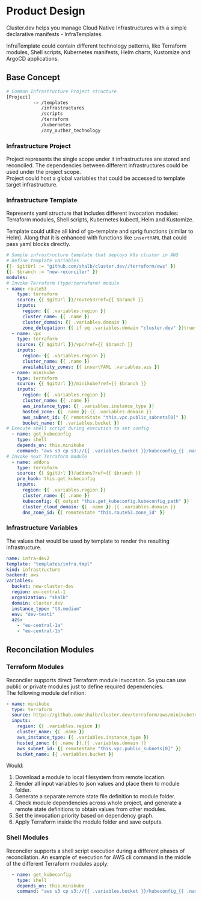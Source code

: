 # Product Design

Cluster.dev helps you manage Cloud Native Infrastructures with a simple declarative manifests - InfraTemplates.

InfraTemplate could contain different technology patterns, like Terraform modules, Shell scripts, Kubernetes manifests, Helm charts, Kustomize and ArgoCD applications.

## Base Concept

```bash
# Common Infrastructure Project structure
[Project]
          -> /templates
             /infrastructures
             /scripts
             /terraform
             /kubernetes
             /any_outher_technology
```

### Infrastructure Project

Project represents the single scope under it infrastructures are stored and reconciled. The dependencies between different infrastructures could be used under the project scope.  
Project could host a global variables that could be accessed to template target infrastructure.

### Infrastructure Template

Represents yaml structure that includes different invocation modules: Terraform modules, Shell scripts, Kubernetes kubectl, Helm and Kustomize.

Template could utilize all kind of go-template and sprig functions (similar to Helm). Along that it is enhanced with functions like `insertYAML` that could pass yaml blocks directly.

```yaml
# Sample infrastructure template that deploys k8s cluster in AWS
# Define template variables
{{- $gitUrl := "github.com/shalb/cluster.dev//terraform/aws" }}
{{- $branch := "new-reconciler" }}
modules:
# Invoke Terraform (type:terraform) module
- name: route53
    type: terraform
    source: {{ $gitUrl }}/route53?ref={{ $branch }}
    inputs:
      region: {{ .variables.region }}
      cluster_name: {{ .name }}
      cluster_domain: {{ .variables.domain }}
      zone_delegation: {{ if eq .variables.domain "cluster.dev" }}true{{ else }}false{{ end }}
  - name: vpc
    type: terraform
    source: {{ $gitUrl }}/vpc?ref={{ $branch }}
    inputs:
      region: {{ .variables.region }}
      cluster_name: {{ .name }}
      availability_zones: {{ insertYAML .variables.azs }}
  - name: minikube
    type: terraform
    source: {{ $gitUrl }}/minikube?ref={{ $branch }}
    inputs:
      region: {{ .variables.region }}
      cluster_name: {{ .name }}
      aws_instance_type: {{ .variables.instance_type }}
      hosted_zone: {{ .name }}.{{ .variables.domain }}
      aws_subnet_id: {{ remoteState "this.vpc.public_subnets[0]" }}
      bucket_name: {{ .variables.bucket }}
# Execute shell script during execution to set config
  - name: get_kubeconfig
    type: shell
    depends_on: this.minikube
    command: "aws s3 cp s3://{{ .variables.bucket }}/kubeconfig_{{ .name }} ../kubeconfig_{{ .name }} && echo set_output_kubeconfig_path=../kubeconfig{{ .name }} "
# Invoke next Terraform module
  - name: addons
    type: terraform
    source: {{ $gitUrl }}/addons?ref={{ $branch }}
    pre_hook: this.get_kubeconfig
    inputs:
      region: {{ .variables.region }}
      cluster_name: {{ .name }}
      kubeconfig: {{ output "this.get_kubeconfig.kubeconfig_path" }}
      cluster_cloud_domain: {{ .name }}.{{ .variables.domain }}
      dns_zone_id: {{ remoteState "this.route53.zone_id" }}
```

### Infrastructure Variables

The values that would be used by template to render the resulting infrastructure.

```yaml
name: infra-dev2
template: "templates/infra.tmpl"
kind: infrastructure
backend: aws
variables:
  bucket: new-cluster-dev
  region: eu-central-1
  organization: "shalb"
  domain: cluster.dev
  instance_type: "t3.medium"
  env: "dev-test1"
  azs:
    - "eu-central-1a"
    - "eu-central-1b"
```

## Reconcilation Modules

### Terraform Modules

Reconciler supports direct Terraform module invocation. So you can use public or private modules just to define required dependencies.   
The following module definition:

```yaml
- name: minikube
  type: terraform
  source: https://github.com/shalb/cluster.dev/terraform/aws/minikube?ref=1.1
  inputs:
    region: {{ .variables.region }}
    cluster_name: {{ .name }}
    aws_instance_type: {{ .variables.instance_type }}
    hosted_zone: {{ .name }}.{{ .variables.domain }}
    aws_subnet_id: {{ remoteState "this.vpc.public_subnets[0]" }}
    bucket_name: {{ .variables.bucket }}
```

Would:

1. Download a module to local filesystem from remote location.
2. Render all input variables to json values and place them to module folder.
3. Generate a separate remote state file definition to module folder.
4. Check module dependencies across whole project, and generate a remote state definitions to obtain values from other modules.
5. Set the invocation priority based on dependency graph.
6. Apply Terraform inside the module folder and save outputs.

### Shell Modules

Reconciler supports a shell script execution during a different phases of reconcilation.
An example of execution for AWS cli command in the middle of the different Terraform modules apply:

```yaml
  - name: get_kubeconfig
    type: shell
    depends_on: this.minikube
    command: "aws s3 cp s3://{{ .variables.bucket }}/kubeconfig_{{ .name }} ../kubeconfig_{{ .name }} && echo set_output_kubeconfig_path=../kubeconfig{{ .name }} "
```

